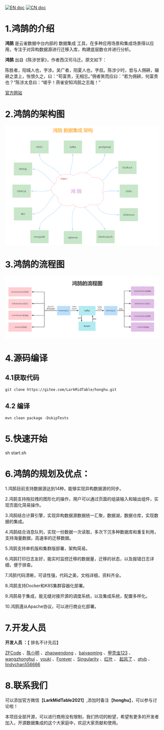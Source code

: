 

[![EN doc](https://img.shields.io/badge/document-English-blue.svg)](README.en.md)
[![CN doc](https://img.shields.io/badge/文档-中文版-blue.svg)](README.md)



# 1.鸿鹄的介绍

**鸿鹄** 是云雀数据中台内部的 数据集成 工具，在多种应用场景和集成场景得以应用，专注于对异构数据源进行迁移入库，构建底层数仓并进行分析。



**鸿鹄** 出自《陈涉世家》，作者西汉司马迁。原文如下：

陈胜者，阳城人也，字涉。吴广者，阳夏人也，字叔。陈涉少时，尝与人佣耕，辍耕之垄上，怅恨久之，曰：“苟富贵，无相忘。”佣者笑而应曰：“若为佣耕，何富贵也？”陈涉太息曰：“嗟乎！燕雀安知鸿鹄之志哉！”



[官方网站](www.larkmidtable.com)



# 2.鸿鹄的架构图

![V1.0的架构图](./picture/a.jpg)



# 3.鸿鹄的流程图

![V1.0的架构图](./picture/b.jpg)



# 4.源码编译

## 4.1获取代码

```
git clone https://gitee.com/LarkMidTable/honghu.git
```

## 4.2 编译

```
mvn clean package -DskipTests
```

# 5.快速开始



sh start.sh



# 6.鸿鹄的规划及优点：

1.鸿鹄目前支持数据源达到14种，能够实现异构数据源的同步。



2.鸿鹄支持拖拉拽的图形化的操作，用户可以通过页面的组装输入和输出组件，实现页面化简易操作。



3.鸿鹄结合计算引擎，实现异构数据源数据统一汇聚，数据湖，数据仓库，实现数据的集成。



4.鸿鹄结合消息队列，实现一份数据一次读取，多次下沉多种数据库和重复利用，支持海量数据，高速率的迁移数据。



5.鸿鹄支持单机版和集群版部署，架构简易。



6.鸿鹄打印日志友好，能实时监控迁移的数据量，迁移的状态，以及报错日志详细，便于排查。



7.鸿鹄代码清晰，可读性强，代码之美，文档详细，资料齐全。



8.鸿鹄支持Docker和K8S集群容器化部署。



9.鸿鹄易于集成，能无缝对接开源的调度系统，以及集成系统，配置多样化。



10.鸿鹄遵从Apache协议，可以进行商业化部署。



# 7.开发人员

**开发人员 ：**【 排名不计先后】

 [ZFCode](https://gitee.com/ZFCode)  、[陈小明](https://gitee.com/cenzhiming) 、[zhaowendong](https://gitee.com/PK_zwd) 、[baiyaoming](https://gitee.com/baiyaoming) 、[甲壳虫123](https://gitee.com/njhuanghua) 、[wangzhonghui](https://gitee.com/wangzhonghui1204) 、[youki](https://gitee.com/coreland_eip) 、[Forever](https://gitee.com/GenBrother) 、[Singularity](https://gitee.com/dangzefei) 、[红叶](https://gitee.com/houstao) 、 [起风了](https://gitee.com/its_windy) 、[qtyb](https://gitee.com/qtyb) 、[lindychan556666](https://gitee.com/chenlin556666) 



# 8.联系我们

可以添加官方微信【**LarkMidTable2021**】,添加时备注【**honghu**】，可以参与讨论啦！



本项目全部开源，可以进行商用没有限制，我们热切的盼望，希望有更多的开发者加入，开源数据集成的这个大家庭中，欢迎大家贡献和使用。

